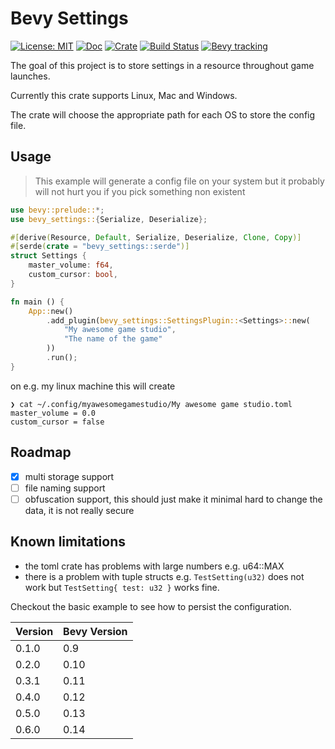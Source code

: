 # Bevy Settings

[![License: MIT](https://img.shields.io/badge/License-MIT-blue.svg)](https://opensource.org/licenses/MIT)
[![Doc](https://docs.rs/bevy-settings/badge.svg)](https://docs.rs/bevy-settings)
[![Crate](https://img.shields.io/crates/v/bevy-settings.svg)](https://crates.io/crates/bevy-settings)
[![Build Status](https://github.com/tecbeast42/bevy-settings/actions/workflows/rust.yml/badge.svg)](https://github.com/tecbeast42/bevy-settings/actions/workflows/rust.yml)
[![Bevy tracking](https://img.shields.io/badge/Bevy%20tracking-v0.14-lightblue)](https://github.com/bevyengine/bevy/blob/main/docs/plugins_guidelines.md#main-branch-tracking)

The goal of this project is to store settings in a resource throughout game launches.

Currently this crate supports Linux, Mac and Windows.

The crate will choose the appropriate path for each OS to store the config file.

## Usage

> This example will generate a config file on your system but it probably will 
> not hurt you if you pick something non existent

```rust
use bevy::prelude::*; 
use bevy_settings::{Serialize, Deserialize};

#[derive(Resource, Default, Serialize, Deserialize, Clone, Copy)]
#[serde(crate = "bevy_settings::serde")]
struct Settings {
    master_volume: f64,
    custom_cursor: bool,
}

fn main () {
    App::new()
        .add_plugin(bevy_settings::SettingsPlugin::<Settings>::new(
            "My awesome game studio",
            "The name of the game"
        ))
        .run();
}
```

on e.g. my linux machine this will create 

```
❯ cat ~/.config/myawesomegamestudio/My awesome game studio.toml 
master_volume = 0.0
custom_cursor = false
```

## Roadmap

- [x] multi storage support
- [ ] file naming support
- [ ] obfuscation support, this should just make it minimal hard to change the data, it is not really secure

## Known limitations

- the toml crate has problems with large numbers e.g. u64::MAX 
- there is a problem with tuple structs e.g. `TestSetting(u32)` does not work but `TestSetting{ test: u32 }` works fine.

Checkout the basic example to see how to persist the configuration.

| Version | Bevy Version |
|---------|--------------|
| 0.1.0   | 0.9          |
| 0.2.0   | 0.10         |
| 0.3.1   | 0.11         |
| 0.4.0   | 0.12         |
| 0.5.0   | 0.13         |
| 0.6.0   | 0.14         |

